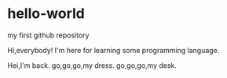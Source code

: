 # hello-world
my first github repository

Hi,everybody!
I'm here for learning some programming language.

Hei,I'm back.
go,go,go,my dress.
go,go,go,my desk.

